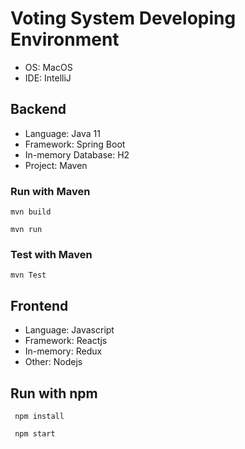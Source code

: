 # Voting System Developing Environment
* OS: MacOS
* IDE: IntelliJ

## Backend
* Language: Java 11
* Framework: Spring Boot
* In-memory Database: H2
* Project: Maven

### Run with Maven
```
mvn build
```
```
mvn run
```

### Test with Maven
```
mvn Test
```

## Frontend
* Language: Javascript
* Framework: Reactjs
* In-memory: Redux
* Other: Nodejs

## Run with npm
```
 npm install 
```
```
 npm start
``````